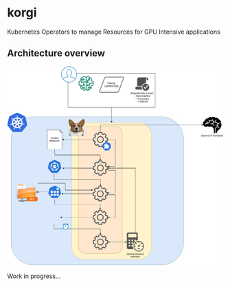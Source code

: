 # korgi
Kubernetes Operators to manage Resources for GPU Intensive applications

## Architecture overview

![Korgi architecture overview](docs/korgi_diagram.jpg)

Work in progress...